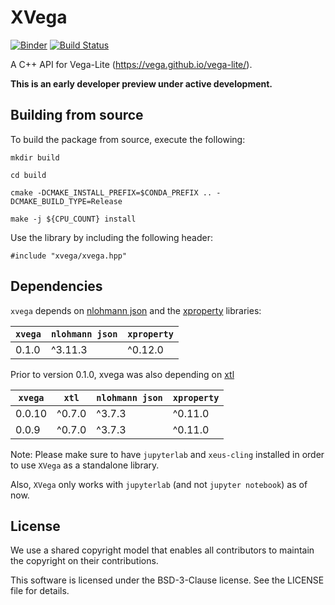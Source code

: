 # XVega

[![Binder](https://mybinder.org/badge_logo.svg)](https://mybinder.org/v2/gh/QuantStack/xvega/stable?urlpath=lab%2Ftree%2Fnotebooks%2Fdemo.ipynb)
[![Build Status](https://github.com/QuantStack/xvega/workflows/CMake%20Build/badge.svg)](https://github.com/QuantStack/xvega/actions)

A C++ API for Vega-Lite (https://vega.github.io/vega-lite/).

**This is an early developer preview under active development.**

## Building from source

To build the package from source, execute the following:

```
mkdir build

cd build

cmake -DCMAKE_INSTALL_PREFIX=$CONDA_PREFIX .. -DCMAKE_BUILD_TYPE=Release

make -j ${CPU_COUNT} install
```

Use the library by including the following header:

```
#include "xvega/xvega.hpp"
```

## Dependencies

`xvega` depends on [nlohmann json](https://github.com/nlohmann/json) and the 
[xproperty](https://github.com/jupyter-xeus/xproperty) libraries:

|  `xvega`  |  `nlohmann json`  |  `xproperty`  |
|-----------|-------------------|---------------|
|  0.1.0    |      ^3.11.3      |    ^0.12.0    |

Prior to version 0.1.0, xvega was also depending on [xtl](https://github.com/xtensor-stack/xtl)

|  `xvega`  |  `xtl`  |  `nlohmann json`  |  `xproperty`  |
|-----------|---------|-------------------|---------------|
|  0.0.10   | ^0.7.0  |       ^3.7.3      |    ^0.11.0    |
|  0.0.9    | ^0.7.0  |       ^3.7.3      |    ^0.11.0    |

Note: Please make sure to have `jupyterlab` and `xeus-cling` installed in order to use `XVega` as a standalone library.

Also, `XVega` only works with `jupyterlab` (and not `jupyter notebook`) as of now.

## License

We use a shared copyright model that enables all contributors to maintain the copyright on their contributions.

This software is licensed under the BSD-3-Clause license. See the LICENSE file for details.
